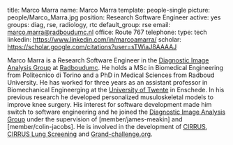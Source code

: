 title: Marco Marra
name: Marco Marra
template: people-single
picture: people/Marco_Marra.jpg
position: Research Software Engineer
active: yes
groups: diag, rse, radiology, rtc
default_group: rse
email: marco.marra@radboudumc.nl
office: Route 767
telephone:
type: tech
linkedin: https://www.linkedin.com/in/marcoamarra/
scholar: https://scholar.google.com/citations?user=sTWiaJ8AAAAJ

Marco Marra is a Research Software Engineer in the [Diagnostic Image Analysis Group](http://diagnijmegen.nl/index.php/Home) at [Radboudumc](https://www.radboudumc.nl/en/research).
He holds a MSc in Biomedical Engineering from Politecnico di Torino and a PhD in Medical Sciences from Radboud University. He has worked for three years as an assistant professor in Biomechanical Engineerging at the [University of Twente](https://www.utwente.nl/en/) in Enschede. In his previous research he developed personalized musuloskeletal models to improve knee surgery. His interest for software development made him switch to software engineering and he joined the [Diagnostic Image Analysis Group](http://diagnijmegen.nl/index.php/Home) under the supervision of [member/james-meakin] and [member/colin-jacobs]. He is involved in the development of [CIRRUS](https://rse.diagnijmegen.nl/software/cirrus/), [CIRRUS Lung Screening](https://rse.diagnijmegen.nl/software/cirruslungs/) and [Grand-challenge.org](https://rse.diagnijmegen.nl/software/grand-challenge/).